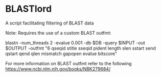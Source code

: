 # BLASTlord
A script facilitating filtering of BLAST data

Note: Requires the use of a custom BLAST outfmt:

blastn -num_threads 2 -evalue 0.001 -db $DB -query $INPUT -out $OUTPUT -outfmt "6 qseqid stitle sseqid pident length slen sstart send qstart qend qlen mismatch gapopen evalue bitscore"

For more information on BLAST outfmt refer to the following https://www.ncbi.nlm.nih.gov/books/NBK279684/
